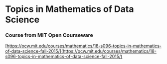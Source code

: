 # Topics in Mathematics of Data Science

### Course from MIT Open Courseware
[https://ocw.mit.edu/courses/mathematics/18-s096-topics-in-mathematics-of-data-science-fall-2015/](https://ocw.mit.edu/courses/mathematics/18-s096-topics-in-mathematics-of-data-science-fall-2015/)
